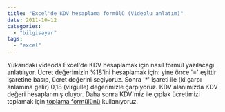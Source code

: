 ```yaml
---
title: "Excel'de KDV hesaplama formülü (Videolu anlatım)"
date: 2011-10-12
categories: 
  - "bilgisayar"
tags: 
  - "excel"
---
```


Yukarıdaki videoda Excel'de KDV hesaplamak için nasıl formül yazılacağı anlatılıyor. Ücret değerimizin %18'ini hesaplamak için: yine önce '=' eşittir işaretine basıp, ücret değerini seçiyoruz. Sonra '\*' işareti ile (ki çarpı anlamına gelir) 0,18 (virgülle) değerimizle çarpıyoruz. KDV alanımızda KDV değeri hesaplanmış oluyor. Daha sonra KDV'miz ile çıplak ücretimizi toplamak için [toplama formülünü](http://herkes-icin-excel.blogspot.com/2011/06/excelde-formul-yazmaya-giris-ve-basit.html) kullanıyoruz.
